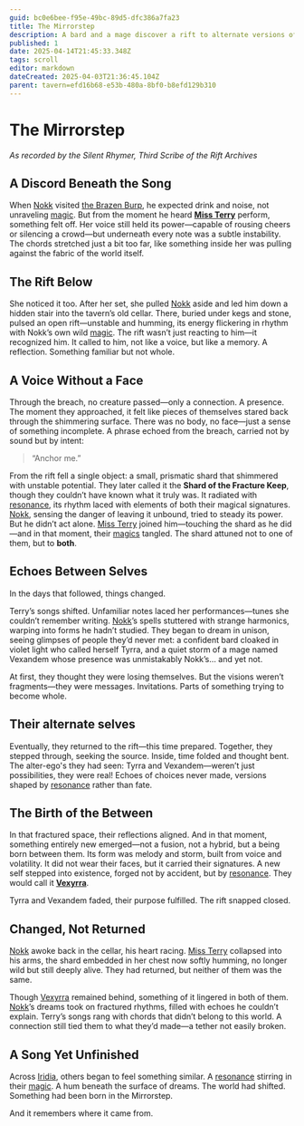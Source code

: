 ```yaml
---
guid: bc0e6bee-f95e-49bc-89d5-dfc386a7fa23
title: The Mirrorstep
description: A bard and a mage discover a rift to alternate versions of themselves, leading to the creation of a new being born from resonant magic.
published: 1
date: 2025-04-14T21:45:33.348Z
tags: scroll
editor: markdown
dateCreated: 2025-04-03T21:36:45.104Z
parent: tavern=efd16b68-e53b-480a-8bf0-b8efd129b310
---
```


# The Mirrorstep  
*As recorded by the Silent Rhymer, Third Scribe of the Rift Archives*

## A Discord Beneath the Song

When [Nokk](/being/character/nokk.md) visited [the Brazen Burp](/geography/settlement/city/city-of-or/shop/the-brazen-burp.md), he expected drink and noise, not unraveling [magic](/structure/mechanic/magic.md). But from the moment he heard **[Miss Terry](/being/character/miss-terry.md)** perform, something felt off. Her voice still held its power—capable of rousing cheers or silencing a crowd—but underneath every note was a subtle instability. The chords stretched just a bit too far, like something inside her was pulling against the fabric of the world itself.

## The Rift Below

She noticed it too. After her set, she pulled [Nokk](/being/character/nokk.md) aside and led him down a hidden stair into the tavern’s old cellar. There, buried under kegs and stone, pulsed an open rift—unstable and humming, its energy flickering in rhythm with Nokk’s own wild [magic](/structure/mechanic/magic.md). The rift wasn’t just reacting to him—it recognized him. It called to him, not like a voice, but like a memory. A reflection. Something familiar but not whole.

## A Voice Without a Face

Through the breach, no creature passed—only a connection. A presence. The moment they approached, it felt like pieces of themselves stared back through the shimmering surface. There was no body, no face—just a sense of something incomplete. A phrase echoed from the breach, carried not by sound but by intent:

> “Anchor me.”

From the rift fell a single object: a small, prismatic shard that shimmered with unstable potential. They later called it the **Shard of the Fracture Keep**, though they couldn’t have known what it truly was. It radiated with [resonance](/structure/mechanic/resonance.md), its rhythm laced with elements of both their magical signatures. [Nokk](/being/character/nokk.md), sensing the danger of leaving it unbound, tried to steady its power. But he didn’t act alone. [Miss Terry](/being/character/miss-terry.md) joined him—touching the shard as he did—and in that moment, their [magics](/structure/mechanic/magic.md) tangled. The shard attuned not to one of them, but to **both**.

## Echoes Between Selves

In the days that followed, things changed.

Terry’s songs shifted. Unfamiliar notes laced her performances—tunes she couldn’t remember writing. [Nokk](/being/character/nokk.md)’s spells stuttered with strange harmonics, warping into forms he hadn’t studied. They began to dream in unison, seeing glimpses of people they’d never met: a confident bard cloaked in violet light who called herself Tyrra, and a quiet storm of a mage named Vexandem whose presence was unmistakably Nokk’s… and yet not.

At first, they thought they were losing themselves. But the visions weren’t fragments—they were messages. Invitations. Parts of something trying to become whole.

## Their alternate selves

Eventually, they returned to the rift—this time prepared. Together, they stepped through, seeking the source. Inside, time folded and thought bent. The alter-ego's they had seen: Tyrra and Vexandem—weren’t just possibilities, they were real! Echoes of choices never made, versions shaped by [resonance](/structure/mechanic/resonance.md) rather than fate.

## The Birth of the Between

In that fractured space, their reflections aligned. And in that moment, something entirely new emerged—not a fusion, not a hybrid, but a being born between them. Its form was melody and storm, built from voice and volatility. It did not wear their faces, but it carried their signatures. A new self stepped into existence, forged not by accident, but by [resonance](/structure/mechanic/resonance.md). They would call it **[Vexyrra](/being/deity/vexyrra.md)**.

Tyrra and Vexandem faded, their purpose fulfilled. The rift snapped closed.

## Changed, Not Returned

[Nokk](/being/character/nokk.md) awoke back in the cellar, his heart racing. [Miss Terry](/being/character/miss-terry.md) collapsed into his arms, the shard embedded in her chest now softly humming, no longer wild but still deeply alive. They had returned, but neither of them was the same.

Though [Vexyrra](/being/deity/vexyrra.md) remained behind, something of it lingered in both of them. [Nokk](/being/character/nokk.md)’s dreams took on fractured rhythms, filled with echoes he couldn’t explain. Terry’s songs rang with chords that didn’t belong to this world. A connection still tied them to what they’d made—a tether not easily broken.

## A Song Yet Unfinished

Across [Iridia](/geography/world/iridia.md), others began to feel something similar. A [resonance](/structure/mechanic/resonance.md) stirring in their [magic](/structure/mechanic/magic.md). A hum beneath the surface of dreams. The world had shifted. Something had been born in the Mirrorstep.

And it remembers where it came from.
